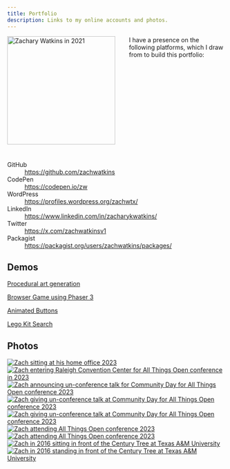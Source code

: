 ```yaml
---
title: Portfolio
description: Links to my online accounts and photos.
---
```


<p style="float:left;margin:0 2rem 1.5rem 0;"><a href="/img/profile/20210719_074933.jpg" title="Zachary Watkins in 2021"><img src="/img/profile/20210719_074933-thumbnail.jpg" alt="Zachary Watkins in 2021" width="250" /></a></p>

I have a presence on the following platforms, which I draw from to build this portfolio:

<br style="clear:both" />

<dl>
  <dt>GitHub</dt>
  <dd><a href="https://github.com/zachwatkins">https://github.com/zachwatkins</a></dd>
  <dt>CodePen</dt>
  <dd><a href="https://codepen.io/zw">https://codepen.io/zw</a></dd>
  <dt>WordPress</dt>
  <dd><a href="https://profiles.wordpress.org/zachwtx/">https://profiles.wordpress.org/zachwtx/</a></dd>
  <dt>LinkedIn</dt>
  <dd><a href="https://www.linkedin.com/in/zacharykwatkins/">https://www.linkedin.com/in/zacharykwatkins/</a></dd>
  <dt>Twitter</dt>
  <dd><a href="https://x.com/zachwatkinsv1">https://x.com/zachwatkinsv1</a></dd>
  <dt>Packagist</dt>
  <dd><a href="https://packagist.org/users/zachwatkins/packages/">https://packagist.org/users/zachwatkins/packages/</a></dd>
</dl>

## Demos

[Procedural art generation](./procedural-art-generation/)

[Browser Game using Phaser 3](./phaser-game/)

[Animated Buttons](./animated-buttons/)

[Lego Kit Search](./lego-kit-search/)

## Photos

[![Zach sitting at his home office 2023](/img/profile/20221122_081808-thumbnail.jpg)](/img/profile/20221122_081808.jpg 'Zach sitting at his home office 2023') [![Zach entering Raleigh Convention Center for All Things Open conference in 2023](/img/profile/20231015_085123-thumbnail.jpg)](/img/profile/20231015_085123.jpg 'Zach entering Raleigh Convention Center for All Things Open conference in 2023') [![Zach announcing un-conference talk for Community Day for All Things Open conference 2023](/img/profile/53316525957_bba8a3c644_q.jpg)](/img/profile/53316525957_bba8a3c644_c.jpg 'Zach announcing un-conference talk for Community Day for All Things Open conference 2023') [![Zach giving un-conference talk at Community Day for All Things Open conference 2023](/img/profile/53316501642_2802ac22b9_q.jpg)](/img/profile/53316501642_2802ac22b9_c.jpg 'Zach giving un-conference talk at Community Day for All Things Open conference 2023') [![Zach giving un-conference talk at Community Day for All Things Open conference 2023](/img/profile/53317608718_e16af69253_q.jpg)](/img/profile/53317608718_e16af69253_c.jpg 'Zach giving un-conference talk at Community Day for All Things Open conference 2023') [![Zach attending All Things Open conference 2023](/img/profile/53318172658_3d0e313ea4_q.jpg)](/img/profile/53318172658_3d0e313ea4_c.jpg 'Zach attending All Things Open conference 2023') [![Zach attending All Things Open conference 2023](/img/profile/53318257788_b3fa33c38e_q.jpg)](/img/profile/53318257788_b3fa33c38e_c.jpg 'Zach attending All Things Open conference 2023') [![Zach in 2016 sitting in front of the Century Tree at Texas A&M University](/img/profile/2016-century-tree-sitting-thumbnail.jpg)](/img/profile/2016-century-tree-sitting.jpg 'Zach in 2016 sitting in front of the Century Tree at Texas A&M University') [![Zach in 2016 standing in front of the Century Tree at Texas A&M University](/img/profile/2016-century-tree-thumbnail.jpg)](/img/profile/2016-century-tree.jpg 'Zach in 2016 standing in front of the Century Tree at Texas A&M University')
